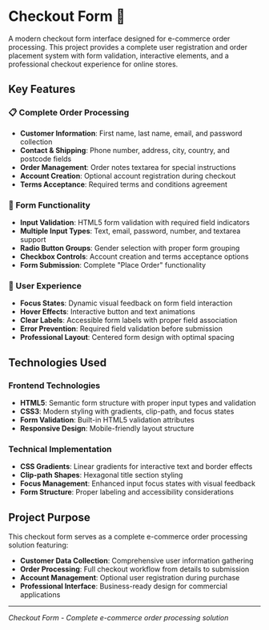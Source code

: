 # Checkout Form 🛒

A modern checkout form interface designed for e-commerce order processing. This project provides a complete user registration and order placement system with form validation, interactive elements, and a professional checkout experience for online stores.

## Key Features

### 📋 Complete Order Processing
- **Customer Information**: First name, last name, email, and password collection
- **Contact & Shipping**: Phone number, address, city, country, and postcode fields
- **Order Management**: Order notes textarea for special instructions
- **Account Creation**: Optional account registration during checkout
- **Terms Acceptance**: Required terms and conditions agreement

### 🔧 Form Functionality
- **Input Validation**: HTML5 form validation with required field indicators
- **Multiple Input Types**: Text, email, password, number, and textarea support
- **Radio Button Groups**: Gender selection with proper form grouping
- **Checkbox Controls**: Account creation and terms acceptance options
- **Form Submission**: Complete "Place Order" functionality

### 🎯 User Experience
- **Focus States**: Dynamic visual feedback on form field interaction
- **Hover Effects**: Interactive button and text animations
- **Clear Labels**: Accessible form labels with proper field association
- **Error Prevention**: Required field validation before submission
- **Professional Layout**: Centered form design with optimal spacing

## Technologies Used

### Frontend Technologies
- **HTML5**: Semantic form structure with proper input types and validation
- **CSS3**: Modern styling with gradients, clip-path, and focus states
- **Form Validation**: Built-in HTML5 validation attributes
- **Responsive Design**: Mobile-friendly layout structure

### Technical Implementation
- **CSS Gradients**: Linear gradients for interactive text and border effects
- **Clip-path Shapes**: Hexagonal title section styling
- **Focus Management**: Enhanced input focus states with visual feedback
- **Form Structure**: Proper labeling and accessibility considerations

## Project Purpose

This checkout form serves as a complete e-commerce order processing solution featuring:
- **Customer Data Collection**: Comprehensive user information gathering
- **Order Processing**: Full checkout workflow from details to submission
- **Account Management**: Optional user registration during purchase
- **Professional Interface**: Business-ready design for commercial applications

---

*Checkout Form - Complete e-commerce order processing solution*